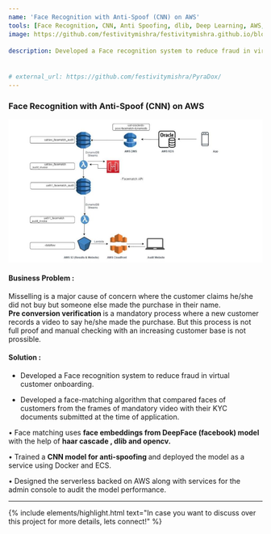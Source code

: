 ```yaml
---
name: 'Face Recognition with Anti-Spoof (CNN) on AWS'
tools: [Face Recognition, CNN, Anti Spoofing, dlib, Deep Learning, AWS, Lambda, Step Function, Dynamodb,Docker]
image: https://github.com/festivitymishra/festivitymishra.github.io/blob/master/_projects/figures/Facematch.jpg?raw=true

description: Developed a Face recognition system to reduce fraud in virtual customer onboarding with DeepFace embeddings.


# external_url: https://github.com/festivitymishra/PyraDox/
---
```


### Face Recognition with Anti-Spoof (CNN) on AWS

![preview](https://github.com/festivitymishra/festivitymishra.github.io/blob/master/_projects/figures/Facematch.jpg?raw=true)

#### Business Problem : 
Misselling is a major cause of concern where the customer claims he/she did not buy but someone else made the purchase in their name.  
<b> Pre conversion verification </b> is a mandatory process where a new customer records a video to say he/she made the purchase. But this process is not full proof and manual checking with an increasing customer base is not prossible.

#### Solution :
* Developed a Face recognition system to reduce fraud in virtual customer onboarding.

*  Developed a face-matching algorithm that compared faces of customers from the frames of mandatory video with their KYC documents submitted at the time of application.

•  Face matching uses <b>  face embeddings from DeepFace (facebook) model </b> with the help of <b> haar cascade , dlib and opencv.</b>

• Trained a <b>CNN model for anti-spoofing </b> and deployed the model as a service using Docker and ECS. 

• Designed the serverless backed on AWS along with services for the admin console to audit the model performance.



___


{% include elements/highlight.html text="In case you want to discuss over this project for more details, lets connect!" %}

<!-- The Movies Project is something like **Netflix**, the only difference is that **it's not real**! It doesn't exist! I just created it to demonstrate how the **showcase** page looks like and how you can write whatever you want with full markdown support. -->